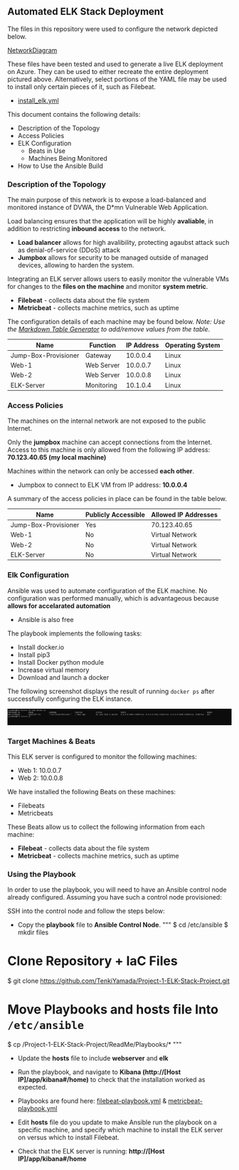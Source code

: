 ## Automated ELK Stack Deployment

The files in this repository were used to configure the network depicted below.

[NetworkDiagram](Images/Project1Network.png)

These files have been tested and used to generate a live ELK deployment on Azure. They can be used to either recreate the entire deployment pictured above. Alternatively, select portions of the YAML file may be used to install only certain pieces of it, such as Filebeat.
- [install_elk.yml](Playbooks/install_elk.yml)

This document contains the following details:
- Description of the Topology
- Access Policies
- ELK Configuration
  - Beats in Use
  - Machines Being Monitored
- How to Use the Ansible Build


### Description of the Topology

The main purpose of this network is to expose a load-balanced and monitored instance of DVWA, the D*mn Vulnerable Web Application.

Load balancing ensures that the application will be highly **avaliable**, in addition to restricting **inbound access** to the network.
- **Load balancer** allows for high avalibility, protecting agaubst attack such as denial-of-service (DDoS) attack
- **Jumpbox** allows for security to be managed outside of managed devices, allowing to harden the system. 

Integrating an ELK server allows users to easily monitor the vulnerable VMs for changes to the **files on the machine** and monitor **system metric**.
- **Filebeat**  - collects data about the file system
- **Metricbeat** - collects machine metrics, such as uptime

The configuration details of each machine may be found below.
_Note: Use the [Markdown Table Generator](http://www.tablesgenerator.com/markdown_tables) to add/remove values from the table_.

| Name                 | Function   | IP Address | Operating System |
|----------------------|------------|------------|------------------|
| Jump-Box-Provisioner | Gateway    | 10.0.0.4   | Linux            |
| Web-1                | Web Server | 10.0.0.7   | Linux            |
| Web-2                | Web Server | 10.0.0.8   | Linux            |
| ELK-Server           | Monitoring | 10.1.0.4   | Linux            |

### Access Policies

The machines on the internal network are not exposed to the public Internet. 

Only the **jumpbox** machine can accept connections from the Internet. Access to this machine is only allowed from the following IP address: **70.123.40.65 (my local machine)**

Machines within the network can only be accessed **each other**.
- Jumpbox to connect to ELK VM from IP address: **10.0.0.4**

A summary of the access policies in place can be found in the table below.

| Name                 | Publicly Accessible | Allowed IP Addresses |
|----------------------|---------------------|----------------------|
| Jump-Box-Provisioner | Yes                 | 70.123.40.65         |
| Web-1                | No                  | Virtual Network      |
| Web-2                | No                  | Virtual Network      |
| ELK-Server           | No                  | Virtual Network      |

### Elk Configuration

Ansible was used to automate configuration of the ELK machine. No configuration was performed manually, which is advantageous because **allows for accelarated automation**
- Ansible is also free

The playbook implements the following tasks:
- Install docker.io
- Install pip3
- Install Docker python module
- Increase virtual memory
- Download and launch a docker

The following screenshot displays the result of running `docker ps` after successfully configuring the ELK instance.

![dockerps](Images/dockerps.PNG)

### Target Machines & Beats
This ELK server is configured to monitor the following machines:
- Web 1: 10.0.0.7  
- Web 2: 10.0.0.8 

We have installed the following Beats on these machines:
- Filebeats
- Metricbeats

These Beats allow us to collect the following information from each machine:
- **Filebeat**  - collects data about the file system
- **Metricbeat** - collects machine metrics, such as uptime

### Using the Playbook
In order to use the playbook, you will need to have an Ansible control node already configured. Assuming you have such a control node provisioned: 

SSH into the control node and follow the steps below:
- Copy the **playbook** file to **Ansible Control Node**.
"""
$ cd /etc/ansible
$ mkdir files
# Clone Repository + IaC Files
$ git clone https://github.com/TenkiYamada/Project-1-ELK-Stack-Project.git
# Move Playbooks and hosts file Into `/etc/ansible`
$ cp /Project-1-ELK-Stack-Project/ReadMe/Playbooks/*
"""
- Update the **hosts** file to include **webserver** and **elk**
- Run the playbook, and navigate to **Kibana (http://[Host IP]/app/kibana#/home)** to check that the installation worked as expected.

-  Playbooks are found here: [filebeat-playbook.yml](Playbooks/filebeat-playbook.yml) & [metricbeat-playbook.yml](Playbooks/metricbeat-playbook.yml)
- Edit **hosts** file do you update to make Ansible run the playbook on a specific machine, and specify which machine to install the ELK server on versus which to install Filebeat.
- Check that the ELK server is running: **http://[Host IP]/app/kibana#/home**
